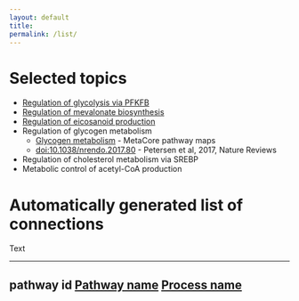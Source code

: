 ```yaml
---
layout: default
title: 
permalink: /list/
---
```


# Selected topics

* <a href="/glycolysis/">Regulation of glycolysis via PFKFB</a><br />
* <a href="/mevalonate/">Regulation of mevalonate biosynthesis</a><br />
* <a href="/eicosanoids/">Regulation of eicosanoid production</a><br />
* Regulation of glycogen metabolism<br />
   * [Glycogen metabolism](http://pathwaymaps.com/maps/919) - MetaCore pathway maps
   * [doi:10.1038/nrendo.2017.80](https://doi.org/10.1038/nrendo.2017.80) - Petersen et al, 2017, Nature Reviews
* Regulation of cholesterol metabolism via SREBP<br />
* Metabolic control of acetyl-CoA production<br />

# Automatically generated list of connections

Text

---
pathway id 
<a href="https://reactome.org/">Pathway name</a> 
<a href="https://reactome.org/PathwayBrowser/">Process name</a> 
---
